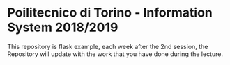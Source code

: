 # Poilitecnico di Torino - Information System 2018/2019
This repository is flask example, each week after the 2nd session, the Repository will update with the work that you have done during the lecture. 

